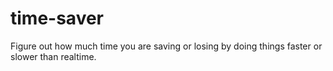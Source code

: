 # time-saver
Figure out how much time you are saving or losing by doing things faster or slower than realtime.
